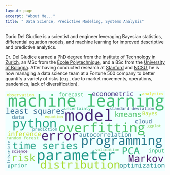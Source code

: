 ```yaml
---
layout: page
excerpt: "About Me..."
title: " Data Science, Predictive Modeling, Systems Analysis"
---
```


Dario Del Giudice <a href="#/" onclick="document.getElementById('player').play()"> <i class="fa fa-volume-up" aria-hidden="true"></i></a> is a scientist and engineer leveraging Bayesian statistics, differential equation models, and machine learning for improved descriptive and predictive analytics.

<audio id="player" src="/images/DG_surname.mp3"></audio>

Dr. Del Giudice earned a PhD degree from the [Institute of Technology in Zurich](https://ethz.ch/en/the-eth-zurich/portrait/rankings.html), an MSc from the [École Polytechnique](https://www.timeshighereducation.com/world-university-rankings/ecole-polytechnique-federale-de-lausanne), and a BSc from the [University of Bologna](https://www.timeshighereducation.com/world-university-rankings/university-bologna#survey-answer). After having conducted research at [Stanford](https://dge.carnegiescience.edu/) and [NCSU](https://www.ccee.ncsu.edu/research/ewc/), he is now managing a data science team at a Fortune 500 company to better quantify a variety of risks (e.g., due to market movements, operations, pandemics, lack of diversification).


<img src="images/Da_fe20.png" width="600" />

